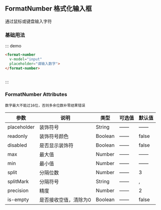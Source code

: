 <script>
  export default {
    data() {
      return {
        input: ''
      };
    }
  }
</script>
## FormatNumber 格式化输入框

通过鼠标或键盘输入字符

### 基础用法

::: demo
```html
<format-number 
  v-model="input" 
  placeholder="请输入数字">
</format-number>
 
```
:::


### FormatNumber Attributes
```
数字最大不能过16位，否则多余位数补零结果错误
```

| 参数          | 说明            | 类型            | 可选值                 | 默认值   |
|-------------  |---------------- |---------------- |---------------------- |-------- |
|  placeholder    |  装饰符号           |   String     |      ——       |    ——  |
|   readonly      |  装饰符号颜色       |   Boolean     |     ——       |   false |
|   disabled      |  是否显示装饰符     |   Boolean    |       ——      |   false |
|    max          |    最大值           |   Number     |      ——       |    ——   |
|    min          |    最小值           |   Number     |      ——       |    ——   |
|    split        |  分隔位数           |   Number     |      ——       |    3 |
|    splitMark    |  分隔符号           |   String     |      ——       |    , |
|    precision    |   精度              |   Number     |      ——       |    2 |
|    is-empty     | 是否接收空值，清除为0 |   Boolean    |      ——       |  false|
 